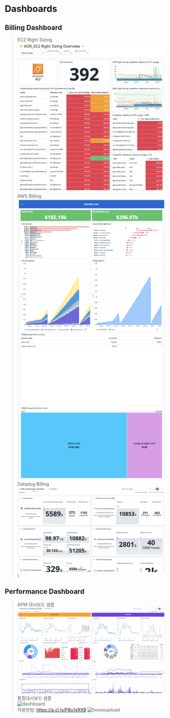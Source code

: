 # Dashboards
## Billing Dashboard 
> EC2 Right Sizing\
![dashboard](https://github.com/sungwooklee/Dashboards/blob/main/img/EC2_Right_Sizing.png)
\
> AWS Billing\
![dashboard](https://github.com/sungwooklee/Dashboards/blob/main/img/AWS_Billing.png)
\
> Datadog Billing\
![dashboard](https://github.com/sungwooklee/Dashboards/blob/main/img/Datadog_Billing.png)
\
\
## Performance Dashboard
> APM 대시보드 샘플 \
![dashboard](https://github.com/sungwooklee/Dashboards/blob/main/img/dashboard_img.png)
\
> 통합대시보드 샘플\
![dashboard](https://github.com/sungwooklee/Dashboards/blob/main/img/sample_dashboard.gif)
\
적용방법: https://a.cl.ly/P8u1xRXB
![howtoupload](https://github.com/sungwooklee/Dashboards/blob/main/img/howtoupload.gif)
